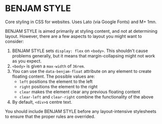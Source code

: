 # BENJAM STYLE #

Core styling in CSS for websites. Uses Lato (via Google Fonts) and M+ 1mn.

BENJAM STYLE is aimed primarily at styling content, and not at determining layout. However, there are a few aspects to layout you might want to consider:

1. BENJAM STYLE sets `display: flex` on `<body>`. This shouldn't cause problems generally, but it means that margin-collapsing might not work as you expect.
2. `<body>` is given a `max-width` of `36rem`.
3. You can use the `data-benjam-float` attribute on any element to create floating content. The possible values are:
    * `left` positions the element to the left
    * `right` positions the element to the right
    * `clear` makes the element clear any previous floating content
    * `clear-left` and `clear-right` combine the functionality of the above
4. By default, `<div>`s centre text.

You should include BENJAM STYLE before any layout-intensive stylesheets to ensure that the proper rules are overrided.
